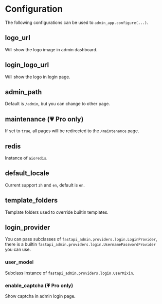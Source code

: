 # Configuration

The following configurations can be used to `admin_app.configure(...)`.

## logo_url

Will show the logo image in admin dashboard.

## login_logo_url

Will show the logo in login page.

## admin_path

Default is `/admin`, but you can change to other page.

## maintenance (💗 Pro only)

If set to `true`, all pages will be redirected to the `/maintenance` page.

## redis

Instance of `aioredis`.

## default_locale

Current support `zh` and `en`, default is `en`.

## template_folders

Template folders used to override builtin templates.

## login_provider

You can pass subclasses of `fastapi_admin.providers.login.LoginProvider`, there is a builtin `fastapi_admin.providers.login.UsernamePasswordProvider` you can use.

### user_model

Subclass instance of `fastapi_admin.providers.login.UserMixin`.

### enable_captcha (💗 Pro only)

Show captcha in admin login page.

